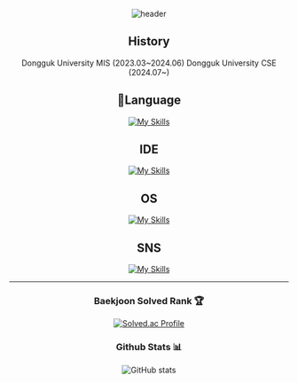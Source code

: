 <div align="center">

![header](https://capsule-render.vercel.app/api?type=waving&color=0:7469B6,100:7469B6&height=300&text=HyoHwan)


## History
Dongguk University MIS (2023.03~2024.06) 
Dongguk University CSE (2024.07~)

## 🚩Language

[![My Skills](https://skillicons.dev/icons?i=java,py,c,cpp,react,js,html,css)](https://skillicons.dev)

## IDE

[![My Skills](https://skillicons.dev/icons?i=idea,visualstudio,vscode,vim)](https://skillicons.dev)

## OS

[![My Skills](https://skillicons.dev/icons?i=windows,linux)](https://skillicons.dev)


## SNS

[![My Skills](https://skillicons.dev/icons?i=github,git,instagram,notion,discord,gmail)](https://skillicons.dev)


---
<div>
	
### Baekjoon Solved Rank 🏆
[![Solved.ac Profile](http://mazassumnida.wtf/api/v2/generate_badge?boj=clwm0217)](https://solved.ac/clwm0217)


### Github Stats 📊
![GitHub stats](https://github-readme-stats.vercel.app/api?username=clwmfksek&show_icons=true&theme=radical)
